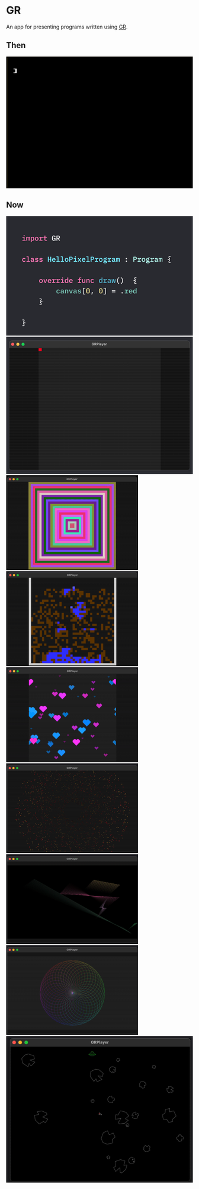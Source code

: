 # GR

An app for presenting programs written using [GR]().

## Then

![](Docs/Apple-2-GR.gif)

## Now

![](Docs/HelloPixel-Program.png)
![](Docs/HelloPixel-Window.png)
![](Docs/Mandala.gif)
![](Docs/Drip.gif)
![](Docs/RainingHearts.gif)
![](Docs/Whirlwind.gif)
![](Docs/DancingLine.gif)
![](Docs/HelloTurtle.gif)
![](Docs/SpaceRocks.gif)
